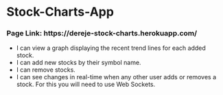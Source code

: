 # Stock-Charts-App
<h3>Page Link: https://dereje-stock-charts.herokuapp.com/</h3>
<ul>
  <li>I can view a graph displaying the recent trend lines for each added stock.</li>
  <li>I can add new stocks by their symbol name.</li>
  <li>I can remove stocks.</li>
  <li>I can see changes in real-time when any other user adds or removes a stock. For this you will need to use Web Sockets.</li>
</ul>
